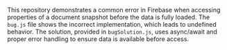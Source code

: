 This repository demonstrates a common error in Firebase when accessing properties of a document snapshot before the data is fully loaded. The `bug.js` file shows the incorrect implementation, which leads to undefined behavior. The solution, provided in `bugSolution.js`, uses async/await and proper error handling to ensure data is available before access.